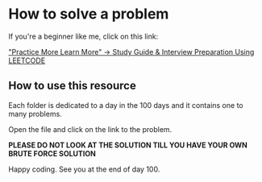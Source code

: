 # How to solve a problem

If you're a beginner like me, click on this link:

["Practice More Learn More" -> Study Guide & Interview Preparation Using LEETCODE](https://leetcode.com/discuss/study-guide/1177039/%22Practice-More-Learn-More%22-greater-Study-Guide-and-Interview-Preparation-Using-LEETCODE)

## How to use this resource

Each folder is dedicated to a day in the 100 days and it contains one to many problems.

Open the file and click on the link to the problem. 

**PLEASE DO NOT LOOK AT THE SOLUTION TILL YOU HAVE YOUR OWN BRUTE FORCE SOLUTION**

Happy coding. See you at the end of day 100.
